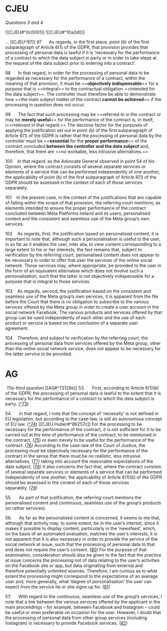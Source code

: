 
# CJEU
_Questions 3 and 4_

![[CJEU#^0c0001]]
![[CJEU#^10a2d0]]

...
[[CJEU^97]]
97      As regards, in the first place, point (b) of the first subparagraph of Article 6(1) of the GDPR, that provision provides that processing of personal data is lawful if it is ‘necessary for the performance of a contract to which the data subject is party or in order to take steps at the request of the data subject prior to entering into a contract’.

98      In that regard, in order for the processing of personal data to be regarded as necessary for the performance of a contract, within the meaning of that provision, it must be ==**objectively indispensable**== for a purpose that is ==integral== to the contractual obligation ==intended for the data subject==. The controller must therefore be able to demonstrate how ==the main subject matter of the contract **cannot be achieved**== if the processing in question does not occur.

99      The fact that such processing may be ==referred to in the contract or may be **merely useful**== for the performance of the contract is, in itself, i==rrelevant in that regard.== The decisive factor for the purposes of applying the justification set out in point (b) of the first subparagraph of Article 6(1) of the GDPR is rather that the processing of personal data by the controller must be ==**essential** for the **proper performance**== of the contract concluded **between the controller and the data subject** and, therefore, that there are ==no workable, less intrusive alternatives.==

100    In that regard, as the Advocate General observed in point 54 of his Opinion, where the contract consists of several separate services or elements of a service that can be performed independently of one another, the applicability of point (b) of the first subparagraph of Article 6(1) of the GDPR should be assessed in the context of each of those services separately.

101    In the present case, in the context of the justifications that are capable of falling within the scope of that provision, the referring court mentions, as elements intended to ensure the proper performance of the contract concluded between Meta Platforms Ireland and its users, personalised content and the consistent and seamless use of the Meta group’s own services.

102    As regards, first, the justification based on personalised content, it is important to note that, although such a personalisation is useful to the user, in so far as it enables the user, inter alia, to view content corresponding to a large extent to his or her interests, the fact remains that, subject to verification by the referring court, personalised content does not appear to be necessary in order to offer that user the services of the online social network. Those services may, where appropriate, be provided to the user in the form of an equivalent alternative which does not involve such a personalisation, such that the latter is not objectively indispensable for a purpose that is integral to those services.

103    As regards, second, the justification based on the consistent and seamless use of the Meta group’s own services, it is apparent from the file before the Court that there is no obligation to subscribe to the various services offered by the Meta group in order to create a user account in the social network Facebook. The various products and services offered by that group can be used independently of each other and the use of each product or service is based on the conclusion of a separate user agreement.

104    Therefore, and subject to verification by the referring court, the processing of personal data from services offered by the Meta group, other than the online social network service, does not appear to be necessary for the latter service to be provided.

# AG

 _The third question_
[[AG#^73128e]]
53.      First, according to Article 6(1)(b) of the GDPR, the processing of personal data is lawful to the extent that it is necessary for the performance of a contract to which the data subject is party. ([^73](https://curia.europa.eu/juris/document/document_print.jsf?mode=DOC&pageIndex=1&docid=265901&part=1&doclang=EN&text=&dir=&occ=first&cid=405979#Footnote73))

54.      In that regard, I note that the concept of ‘necessity’ is not defined in EU legislation, but according to the case-law, is still an autonomous concept of EU law. ([^74](https://curia.europa.eu/juris/document/document_print.jsf?mode=DOC&pageIndex=1&docid=265901&part=1&doclang=EN&text=&dir=&occ=first&cid=405979#Footnote74)) [[CJEU Huber#^86257c]] For the processing to be necessary for the performance of the contract, it is not sufficient for it to be carried out at the time of performance of the contract, to be mentioned in the contract, ([75](https://curia.europa.eu/juris/document/document_print.jsf?mode=DOC&pageIndex=1&docid=265901&part=1&doclang=EN&text=&dir=&occ=first&cid=405979#Footnote75)) or even merely to be useful for the performance of the contract. ([76](https://curia.europa.eu/juris/document/document_print.jsf?mode=DOC&pageIndex=1&docid=265901&part=1&doclang=EN&text=&dir=&occ=first&cid=405979#Footnote76)) According to the case-law of the Court of Justice, the processing must be objectively necessary for the performance of the contract in the sense that there must be no realistic, less intrusive alternatives, ([77](https://curia.europa.eu/juris/document/document_print.jsf?mode=DOC&pageIndex=1&docid=265901&part=1&doclang=EN&text=&dir=&occ=first&cid=405979#Footnote77)) taking into account the reasonable expectations of the data subject. ([78](https://curia.europa.eu/juris/document/document_print.jsf?mode=DOC&pageIndex=1&docid=265901&part=1&doclang=EN&text=&dir=&occ=first&cid=405979#Footnote78)) It also concerns the fact that, where the contract consists of several separate services or elements of a service that can be performed independently of one another, the applicability of Article 6(1)(b) of the GDPR should be assessed in the context of each of those services separately. ([79](https://curia.europa.eu/juris/document/document_print.jsf?mode=DOC&pageIndex=1&docid=265901&part=1&doclang=EN&text=&dir=&occ=first&cid=405979#Footnote79))

55.      As part of that justification, the referring court mentions the personalised content and continuous, seamless use of the group’s products (or rather services).

56.      As far as the personalised content is concerned, it seems to me that, although that activity may, to some extent, be in the user’s interest, since it makes it possible to display content, particularly in the ‘newsfeed’, which, on the basis of an automated evaluation, matches the user’s interests, it is not apparent that it is also necessary in order to provide the service of the social network at issue, such that the processing of personal data to that end does not require the user’s consent. ([80](https://curia.europa.eu/juris/document/document_print.jsf?mode=DOC&pageIndex=1&docid=265901&part=1&doclang=EN&text=&dir=&occ=first&cid=405979#Footnote80)) For the purpose of that examination, consideration should also be given to the fact that the practice at issue concerns the processing not of data relating to the user’s activities on the Facebook site or app, but data originating from external and therefore potentially unlimited sources. Therefore, I am curious as to what extent the processing might correspond to the expectations of an average user and, more generally, what ‘degree of personalisation’ the user can expect from the service he or she signs up for. ([81](https://curia.europa.eu/juris/document/document_print.jsf?mode=DOC&pageIndex=1&docid=265901&part=1&doclang=EN&text=&dir=&occ=first&cid=405979#Footnote81))

57.      With regard to the continuous, seamless use of the group’s services, I note that a link between the various services offered by the applicant in the main proceedings – for example, between Facebook and Instagram – could be useful or even preferable on occasion for the user. However, I doubt that the processing of personal data from other group services (including Instagram) is necessary to provide Facebook services. ([82](https://curia.europa.eu/juris/document/document_print.jsf?mode=DOC&pageIndex=1&docid=265901&part=1&doclang=EN&text=&dir=&occ=first&cid=405979#Footnote82))

